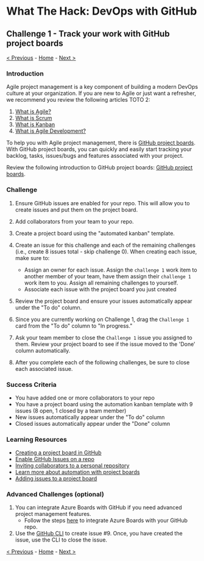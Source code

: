 # What The Hack: DevOps with GitHub

## Challenge 1 - Track your work with GitHub project boards

[< Previous](challenge00.md) - [Home](../readme.md) - [Next >](challenge02.md)

### Introduction

Agile project management is a key component of building a modern DevOps culture at your organization. If you are new to Agile or just want a refresher, we recommend you review the following articles TOTO 2:

1. [What is Agile?](https://docs.microsoft.com/en-us/azure/devops/learn/agile/what-is-agile)
2. [What is Scrum](https://docs.microsoft.com/en-us/azure/devops/learn/agile/what-is-scrum)
3. [What is Kanban](https://docs.microsoft.com/en-us/azure/devops/learn/agile/what-is-kanban)
4. [What is Agile Development?](https://docs.microsoft.com/en-us/azure/devops/learn/agile/what-is-agile-development)

To help you with Agile project management, there is [GitHub project boards](https://docs.github.com/en/free-pro-team@latest/github/managing-your-work-on-github/about-project-boards). With GitHub project boards, you can quickly and easily start tracking your backlog, tasks, issues/bugs and features associated with your project.  

Review the following introduction to GitHub project boards: [GitHub project boards](https://docs.github.com/en/free-pro-team@latest/github/managing-your-work-on-github/about-project-boards).

### Challenge

1. Ensure GitHub issues are enabled for your repo. This will allow you to create issues and put them on the project board. 

2. Add collaborators from your team to your repo. 

3. Create a project board using the "automated kanban" template.

4. Create an issue for this challenge and each of the remaining challenges (i.e., create 8 issues total - skip challenge 0). When creating each issue, make sure to:
    - Assign an owner for each issue. Assign the `challenge 1` work item to another member of your team, have them assign their `challenge 1` work item to you. Assign all remaining challenges to yourself.
    - Associate each issue with the project board you just created 

5. Review the project board and ensure your issues automatically appear under the "To do" column.

6. Since you are currently working on Challenge 1, drag the `Challenge 1` card from the "To do" column to "In progress."

7. Ask your team member to close the `Challenge 1` issue you assigned to them. Review your project board to see if the issue moved to the 'Done' column automatically. 

8. After you complete each of the following challenges, be sure to close each associated issue. 

### Success Criteria

- You have added one or more collaborators to your repo
- You have a project board using the automation kanban template with 9 issues (8 open, 1 closed by a team member)
- New issues automatically appear under the "To do" column
- Closed issues automatically appear under the "Done" column

### Learning Resources

- [Creating a project board in GitHub](https://docs.github.com/en/free-pro-team@latest/github/managing-your-work-on-github/creating-a-project-board)
- [Enable GitHub Issues on a repo](https://docs.github.com/en/free-pro-team@latest/github/managing-your-work-on-github/disabling-issues)
- [Inviting collaborators to a personal repository](https://docs.github.com/en/free-pro-team@latest/github/setting-up-and-managing-your-github-user-account/inviting-collaborators-to-a-personal-repository)
- [Learn more about automation with project boards](https://docs.github.com/en/free-pro-team@latest/github/managing-your-work-on-github/configuring-automation-for-project-boards)
- [Adding issues to a project board](https://docs.github.com/en/free-pro-team@latest/github/managing-your-work-on-github/adding-issues-and-pull-requests-to-a-project-board#adding-issues-and-pull-requests-to-a-project-board-from-the-sidebar)

### Advanced Challenges (optional)

1. You can integrate Azure Boards with GitHub if you need advanced project management features. 
    -  Follow the steps [here](https://docs.microsoft.com/en-us/azure/devops/boards/github/install-github-app?view=azure-devops) to integrate Azure Boards with your GitHub repo.
2. Use the [GitHub CLI](https://cli.github.com/manual/index) to create issue #9. Once, you have created the issue, use the CLI to close the issue.

[< Previous](challenge00.md) - [Home](../readme.md) - [Next >](challenge02.md)